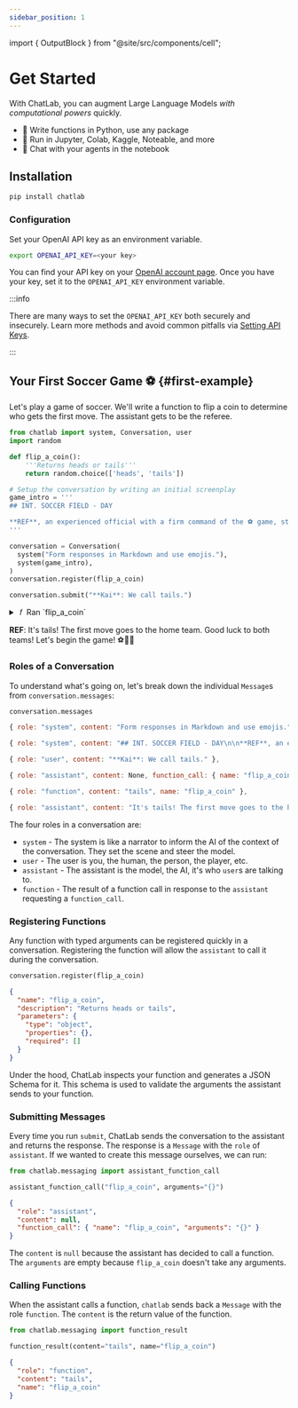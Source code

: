 ```yaml
---
sidebar_position: 1
---
```


import { OutputBlock } from "@site/src/components/cell";

# Get Started

With ChatLab, you can augment Large Language Models _with computational powers_ quickly.

- 🐍 Write functions in Python, use any package
- 📗 Run in Jupyter, Colab, Kaggle, Noteable, and more
- 🤖 Chat with your agents in the notebook

<!-- ChatLab is a Python package that makes it easy to experiment with OpenAI's chat models. It provides a simple interface to give assistants access to any Python functions you can write.

Best yet, it's interactive in the notebook! -->

## Installation

```bash
pip install chatlab
```

### Configuration

Set your OpenAI API key as an environment variable.

```bash
export OPENAI_API_KEY=<your key>
```

You can find your API key on your [OpenAI account page](https://platform.openai.com/account/api-keys). Once you have your key, set it to the `OPENAI_API_KEY` environment variable.

:::info

There are many ways to set the `OPENAI_API_KEY` both securely and insecurely. Learn more methods and avoid common pitfalls via [Setting API Keys](/docs/setting-api-keys).

:::

## Your First Soccer Game ⚽️ {#first-example}

Let's play a game of soccer. We'll write a function to flip a coin to determine who gets the first move. The assistant gets to be the referee.

```python cell count=1
from chatlab import system, Conversation, user
import random

def flip_a_coin():
    '''Returns heads or tails'''
    return random.choice(['heads', 'tails'])

# Setup the conversation by writing an initial screenplay
game_intro = '''
## INT. SOCCER FIELD - DAY

**REF**, an experienced official with a firm command of the ⚽️ game, steps forward holding a shining silver coin. The coin that will determine the first move in the game. The home team captain steps up.
'''

conversation = Conversation(
  system("Form responses in Markdown and use emojis."),
  system(game_intro),
)
conversation.register(flip_a_coin)

conversation.submit("**Kai**: We call tails.")
```

<OutputBlock count="1">
  <details style={{
    background: '#DDE6ED',
    color: '#27374D',
    padding: '.5rem 1rem',
    borderRadius: '5px',
  }}>

  <summary>&nbsp;𝑓&nbsp; Ran `flip_a_coin`
  </summary>

Input:

```json
{}
```

Output:

```json
"tails"
```

  </details>

**REF**: It's tails! The first move goes to the home team. Good luck to both teams! Let's begin the game! ⚽️👍🏼
</OutputBlock>

### Roles of a Conversation

To understand what's going on, let's break down the individual `Message`s from `conversation.messages`:

```python cell count=2
conversation.messages
```

```js output count=2
{ role: "system", content: "Form responses in Markdown and use emojis." },

{ role: "system", content: "## INT. SOCCER FIELD - DAY\n\n**REF**, an experienced official with a firm command of the ⚽️ game, steps forward holding a shining silver coin. The coin that will determine the first move in the game. The home team captain steps up." },

{ role: "user", content: "**Kai**: We call tails." },

{ role: "assistant", content: None, function_call: { name: "flip_a_coin", arguments: "{}" }, },

{ role: "function", content: "tails", name: "flip_a_coin" },

{ role: "assistant", content: "It's tails! The first move goes to the home team. Good luck to both teams! Let's begin the game! ⚽️👍🏼", function_call: None, },
```

The four roles in a conversation are:

- `system` - The system is like a narrator to inform the AI of the context of the conversation. They set the scene and steer the model.
- `user` - The user is you, the human, the person, the player, etc.
- `assistant` - The assistant is the model, the AI, it's who `user`s are talking to.
- `function` - The result of a function call in response to the `assistant` requesting a `function_call`.

### Registering Functions

Any function with typed arguments can be registered quickly in a conversation. Registering the function will allow the `assistant` to call it during the conversation.

```python cell count=3
conversation.register(flip_a_coin)
```

```json output count=3
{
  "name": "flip_a_coin",
  "description": "Returns heads or tails",
  "parameters": {
    "type": "object",
    "properties": {},
    "required": []
  }
}
```

Under the hood, ChatLab inspects your function and generates a JSON Schema for it. This schema is used to validate the arguments the assistant sends to your function.

### Submitting Messages

Every time you run `submit`, ChatLab sends the conversation to the assistant and returns the response. The response is a `Message` with the `role` of `assistant`. If we wanted to create this message ourselves, we can run:

```python cell count=4
from chatlab.messaging import assistant_function_call

assistant_function_call("flip_a_coin", arguments="{}")
```

```json output count=4
{
  "role": "assistant",
  "content": null,
  "function_call": { "name": "flip_a_coin", "arguments": "{}" }
}
```

The `content` is `null` because the assistant has decided to call a function. The `arguments` are empty because `flip_a_coin` doesn't take any arguments.

### Calling Functions

When the assistant calls a function, `chatlab` sends back a `Message` with the role `function`. The `content` is the return value of the function.

```python cell count=5
from chatlab.messaging import function_result

function_result(content="tails", name="flip_a_coin")
```

```json output count=5
{
  "role": "function",
  "content": "tails",
  "name": "flip_a_coin"
}
```
